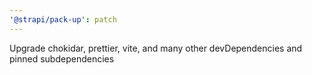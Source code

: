 ```yaml
---
'@strapi/pack-up': patch
---
```


Upgrade chokidar, prettier, vite, and many other devDependencies and pinned subdependencies
